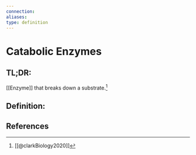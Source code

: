 ```yaml
---
connection:
aliases: 
type: definition
---
```


# Catabolic Enzymes

## TL;DR:
[[Enzyme]] that breaks down a substrate.[^1]
## Definition:


## References

[^1]: [[@clarkBiology2020]]